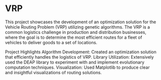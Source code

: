 # VRP
This project showcases the development of an optimization solution for the Vehicle Routing Problem (VRP) utilizing genetic algorithms. The VRP is a common logistics challenge in production and distribution businesses, where the goal is to determine the most efficient routes for a fleet of vehicles to deliver goods to a set of locations.

Project Highlights
Algorithm Development: Created an optimization solution that efficiently handles the logistics of VRP.
Library Utilization: Extensively used the DEAP library to experiment with and implement evolutionary computation techniques.
Visualization: Used Matplotlib to produce clear and insightful visualizations of routing solutions.
